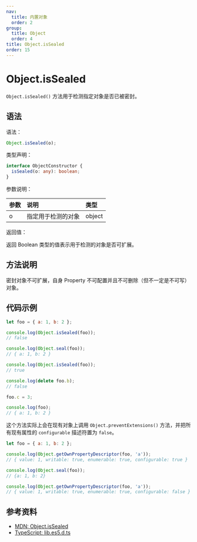 ```yaml
---
nav:
  title: 内置对象
  order: 2
group:
  title: Object
  order: 4
title: Object.isSealed
order: 15
---
```


# Object.isSealed

`Object.isSealed()` 方法用于检测指定对象是否已被密封。

## 语法

语法：

```js
Object.isSealed(o);
```

类型声明：

```ts
interface ObjectConstructor {
  isSealed(o: any): boolean;
}
```

参数说明：

| 参数 | 说明               | 类型   |
| :--- | :----------------- | :----- |
| o    | 指定用于检测的对象 | object |

返回值：

返回 Boolean 类型的值表示用于检测的对象是否可扩展。

## 方法说明

密封对象不可扩展，自身 Property 不可配置并且不可删除（但不一定是不可写）对象。

## 代码示例

```js
let foo = { a: 1, b: 2 };

console.log(Object.isSealed(foo));
// false

console.log(Object.seal(foo));
// { a: 1, b: 2 }

console.log(Object.isSealed(foo));
// true

console.log(delete foo.b);
// false

foo.c = 3;

console.log(foo);
// { a: 1, b: 2 }
```

这个方法实际上会在现有对象上调用 `Object.preventExtensions()` 方法，并把所有现有属性的 `configurable` 描述符置为 `false`。

```js
let foo = { a: 1, b: 2 };

console.log(Object.getOwnPropertyDescriptor(foo, 'a'));
// { value: 1, writable: true, enumerable: true, configurable: true }

console.log(Object.seal(foo));
// {a: 1, b: 2}

console.log(Object.getOwnPropertyDescriptor(foo, 'a'));
// { value: 1, writable: true, enumerable: true, configurable: false }
```

## 参考资料

- [MDN: Object.isSealed](https://developer.mozilla.org/zh-CN/docs/Web/JavaScript/Reference/Global_Objects/Object/isSealed)
- [TypeScript: lib.es5.d.ts](https://github.com/microsoft/TypeScript/blob/main/lib/lib.es5.d.ts)
